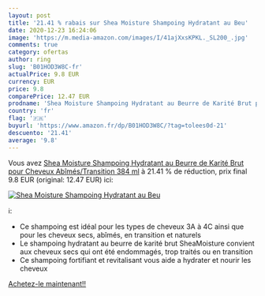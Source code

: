 ```yaml
---
layout: post
title: '21.41 % rabais sur Shea Moisture Shampoing Hydratant au Beu'
date: 2020-12-23 16:24:06
image: 'https://m.media-amazon.com/images/I/41ajXxsKPKL._SL200_.jpg'
comments: true
category: ofertas
author: ring
slug: 'B01HOD3W8C-fr'
actualPrice: 9.8 EUR
currency: EUR
price: 9.8
comparePrice: 12.47 EUR
prodname: 'Shea Moisture Shampoing Hydratant au Beurre de Karité Brut pour Cheveux Abîmés/Transition 384 ml'
country: 'fr'
flag: '🇫🇷'
buyurl: 'https://www.amazon.fr/dp/B01HOD3W8C/?tag=tolees0d-21'
descuento: '21.41'
average: '9.8'
---
```


Vous avez [Shea Moisture Shampoing Hydratant au Beurre de Karité Brut pour Cheveux Abîmés/Transition 384 ml](https://www.amazon.fr/dp/B01HOD3W8C/?tag=tolees0d-21)  à  21.41 % de réduction, prix final  9.8 EUR (original: 12.47 EUR) ici:

[![Shea Moisture Shampoing Hydratant au Beu](https://m.media-amazon.com/images/I/41ajXxsKPKL._SL200_.jpg)](https://www.amazon.fr/dp/B01HOD3W8C/?tag=tolees0d-21)

ℹ️:

- Ce shampoing est idéal pour les types de cheveux 3A à 4C ainsi que pour les cheveux secs, abîmés, en transition et naturels
- Le shampoing hydratant au beurre de karité brut SheaMoisture convient aux cheveux secs qui ont été endommagés, trop traités ou en transition
- Ce shampoing fortifiant et revitalisant vous aide a hydrater et nourir les cheveux

[Achetez-le maintenant!!](https://www.amazon.fr/dp/B01HOD3W8C/?tag=tolees0d-21)
